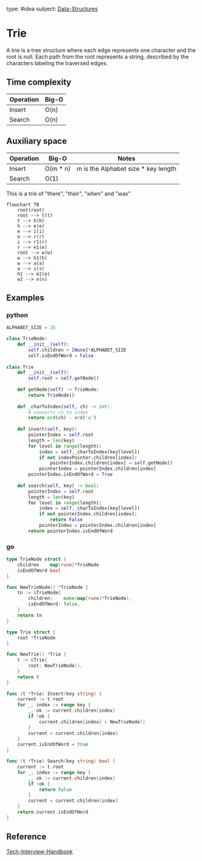 type: #idea
subject: [Data-Structures](Data-Structures.md)
<!-- Subject should be a hub note -->
# Trie

A trie is a tree structure where each edge represents one character and the root is null. Each path from the root represents a string, described by the characters labeling the traversed edges.

## Time complexity

| Operation | Big-O |
|-----------|-------|
| Insert | O(n) |
| Search | O(n) |

## Auxiliary space

| Operation | Big-O | Notes |
|-----------|-------|-------|
| Insert | O(m * n) | m is the Alphabet size * key length |
| Search | O(1) | |

This is a trie of "there", "their", "when" and "was"

```mermaid
flowchart TB
	root(root)
	root --> t(t)
	t --> h(h)
	h --> e(e)
	e --> i(i)
	e --> r(r)
	i --> r1(r)
	r --> e1(e)
	root --> w(w)
	w --> h1(h)
	w --> a(a)
	a --> s(s)
	h1 --> e2(e)
	e2 --> n(n)
```

## Examples

### python

```python
ALPHABET_SIZE = 26

class TrieNode:
	def __init__(self):
		self.children = [None]*ALPHABET_SIZE
		self.isEndOfWord = False
		
class Trie
	def __init__(self):
		self.root = self.getNode()
		
	def getNode(self) -> TrieNode:
		return TrieNode()
		
	def _charToIndex(self, ch) -> int:
		# converts ch to index
		return ord(ch) - ord('a')
		
	def insert(self, key):
		pointerIndex = self.root
		length = len(key)
		for level in range(length):
			index = self._charToIndex(key[level])
			if not indexPointer.children[index]:
				pointerIndex.children[index] = self.getNode()
			pointerIndex = pointerIndex.children[index]
		pointerIndex.isEndOfWord = True
		
	def search(self, key) -> bool:
		pointerIndex = self.root
		length = len(key)
		for level in range(length):
			index = self._charToIndex(key[level])
			if not pointerIndex.children[index]:
				return False
			pointerIndex = pointerIndex.children[index]
		return pointerIndex.isEndOfWord
```

### go

```go
type TrieNode struct {
	children    map[rune]*TrieNode
	isEndOfWord bool
}

func NewTrieNode() *TrieNode {
	tn := &TrieNode{
		children:    make(map[rune]*TrieNode),
		isEndOfWord: false,
	}
	return tn
}

type Trie struct {
	root *TrieNode
}

func NewTrie() *Trie {
	t := &Trie{
		root: NewTrieNode(),
	}
	return t
}

func (t *Trie) Insert(key string) {
	current := t.root
	for _, index := range key {
		_, ok := current.children[index]
		if !ok {
			current.children[index] = NewTrieNode()
		}
		current = current.children[index]
	}
	current.isEndOfWord = true
}

func (t *Trie) Search(key string) bool {
	current := t.root
	for _, index := range key {
		_, ok := current.children[index]
		if !ok {
			return false
		}
		current = current.children[index]
	}
	return current.isEndOfWord
}
```

## Reference

[Tech-Interview-Handbook](Tech-Interview-Handbook.md)